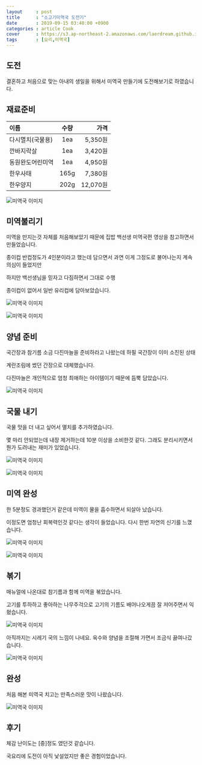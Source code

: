 ```yaml
---
layout     : post
title      : "소고기미역국 도전기"
date       : 2019-09-15 03:40:00 +0900
categories : article Cook
cover      : https://s3.ap-northeast-2.amazonaws.com/laerdream.github.io/cover/seaweed.jpg
tags       : [요리,미역국]
---
```


## 도전

결혼하고 처음으로 맞는 아내의 생일을 위해서 미역국 만들기에 도전해보기로 하였습니다.

## 재료준비

| 이름 | 수량 | 가격 |
|:--------|:--------:|--------:|
| 다시멸치(국물용) | 1ea | 5,350원 |
| 깐바지락살  | 1ea | 3,420원 |
| 동원완도어린미역  | 1ea | 4,950원 |
| 한우사태  | 165g | 7,380원 |
| 한우양지  |  202g | 12,070원 |

![미역국 이미지](https://s3.ap-northeast-2.amazonaws.com/laerdream.github.io/2019-09-15/0915_seaweedsoup_0.jpg)

## 미역불리기

미역을 만지는것 자체를 처음해보았기 때문에 집밥 백선생 미역국편 영상을 참고하면서 만들었습니다.

종이컵 반컵정도가 4인분이라고 했는데 담으면서 과연 이게 그정도로 불어나는지 계속 의심이 들었지만

하지만 백선생님을 믿자고 다짐하면서 그대로 수행

종이컵이 없어서 일반 유리컵에 담아보았습니다.

![미역국 이미지](https://s3.ap-northeast-2.amazonaws.com/laerdream.github.io/2019-09-15/0915_seaweedsoup_1.jpg)

![미역국 이미지](https://s3.ap-northeast-2.amazonaws.com/laerdream.github.io/2019-09-15/0915_seaweedsoup_2.jpg)

## 양념 준비

국간장과 참기름 소금 다진마늘을 준비하라고 나왔는데 하필 국간장이 이미 소진된 상태

계란조림에 썼던 간장으로 대체했습니다.

다진마늘은 개인적으로 엄청 최애하는 아이템이기 때문에 듬뿍 담았습니다.

![미역국 이미지](https://s3.ap-northeast-2.amazonaws.com/laerdream.github.io/2019-09-15/0915_seaweedsoup_3.jpg)

## 국물 내기

국물 맛을 더 내고 싶어서 멸치를 추가하였습니다.

몇 마리 안되었는데 내장 제거하는데 10분 이상을 소비한것 같다. 그래도 분리시키면서 뭔가 도려내는 재미가 있었습니다.

![미역국 이미지](https://s3.ap-northeast-2.amazonaws.com/laerdream.github.io/2019-09-15/0915_seaweedsoup_5.jpg)

![미역국 이미지](https://s3.ap-northeast-2.amazonaws.com/laerdream.github.io/2019-09-15/0915_seaweedsoup_7.jpg)

## 미역 완성

한 5분정도 경과했던거 같은데 미역이 물을 흡수하면서 되살아 났습니다.

이정도면 엄청난 회복력인것 같다는 생각이 들었습니다. 다시 한번 자연의 신기를 느꼈습니다.

![미역국 이미지](https://s3.ap-northeast-2.amazonaws.com/laerdream.github.io/2019-09-15/0915_seaweedsoup_4.jpg)

![미역국 이미지](https://s3.ap-northeast-2.amazonaws.com/laerdream.github.io/2019-09-15/0915_seaweedsoup_6.jpg)

## 볶기

매뉴얼에 나온대로 참기름과 함께 미역을 볶았습니다.

고기를 투하하고 좋아하는 나무주걱으로 고기의 기름도 배어나오게끔 잘 저어주면서 익혔습니다.

![미역국 이미지](https://s3.ap-northeast-2.amazonaws.com/laerdream.github.io/2019-09-15/0915_seaweedsoup_8.jpg)

아직까지는 시레기 국의 느낌이 나네요. 육수와 양념을 조절해 가면서 조금식 끓여나갔습니다.

![미역국 이미지](https://s3.ap-northeast-2.amazonaws.com/laerdream.github.io/2019-09-15/0915_seaweedsoup_9.jpg)

## 완성

처음 해본 미역국 치고는 만족스러운 맛이 나왔습니다.

![미역국 이미지](https://s3.ap-northeast-2.amazonaws.com/laerdream.github.io/2019-09-15/0915_seaweedsoup_10.jpg)

## 후기
체감 난이도는 [중]정도 였던것 같습니다.

국요리에 도전이 아직 낯설었지만 좋은 경험이었습니다.
